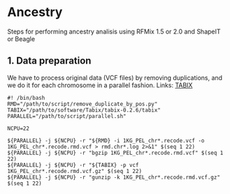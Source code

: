 # Ancestry

Steps for performing ancestry analisis using RFMix 1.5 or 2.0 and ShapeIT or Beagle

## 1. Data preparation

We have to process original data (VCF files) by removing duplications, and we do it for each chromosome in a parallel fashion.
Links:
[TABIX](https://sourceforge.net/projects/samtools/files/tabix/tabix-0.2.6.tar.bz2/download)



```
#! /bin/bash
RMD="/path/to/script/remove_duplicate_by_pos.py"
TABIX="/path/to/software/Tabix/tabix-0.2.6/tabix"
PARALLEL="/path/to/script/parallel.sh"

NCPU=22

${PARALLEL} -j ${NCPU} -r "${RMD} -i 1KG_PEL_chr*.recode.vcf -o 1KG_PEL_chr*.recode.rmd.vcf > rmd.chr*.log 2>&1" $(seq 1 22)
${PARALLEL} -j ${NCPU} -r "bgzip 1KG_PEL_chr*.recode.rmd.vcf" $(seq 1 22)
${PARALLEL} -j ${NCPU} -r "${TABIX} -p vcf 1KG_PEL_chr*.recode.rmd.vcf.gz" $(seq 1 22)
${PARALLEL} -j ${NCPU} -r "gunzip -k 1KG_PEL_chr*.recode.rmd.vcf.gz" $(seq 1 22)
```
